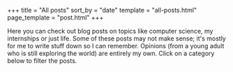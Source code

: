 +++
title = "All posts"
sort_by = "date"
template = "all-posts.html"
page_template = "post.html"
+++

Here you can check out blog posts on topics like computer science, my internships or just life. Some of these posts may not make sense; it's mostly for me to write stuff down so I can remember. Opinions (from a young adult who is still exploring the world) are entirely my own. Click on a category below to filter the posts.
